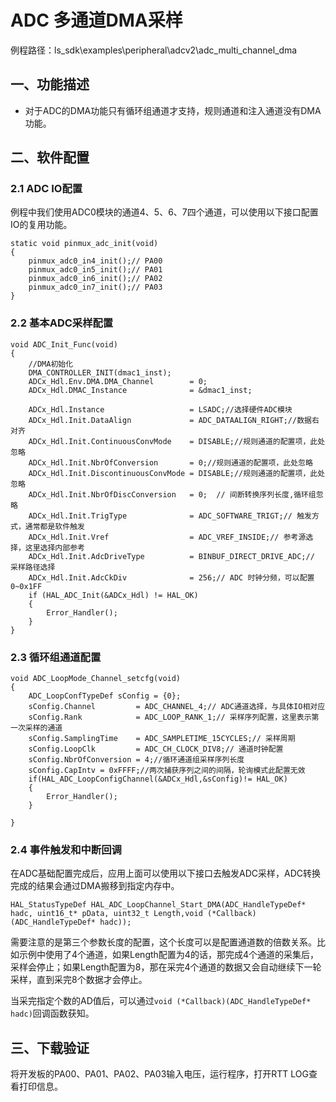 # ADC 多通道DMA采样

例程路径：ls_sdk\examples\peripheral\adcv2\adc_multi_channel_dma

## 一、功能描述

- 对于ADC的DMA功能只有循环组通道才支持，规则通道和注入通道没有DMA功能。

## 二、软件配置

### 2.1 ADC IO配置

例程中我们使用ADC0模块的通道4、5、6、7四个通道，可以使用以下接口配置IO的复用功能。

```
static void pinmux_adc_init(void)
{
    pinmux_adc0_in4_init();// PA00
    pinmux_adc0_in5_init();// PA01
    pinmux_adc0_in6_init();// PA02
    pinmux_adc0_in7_init();// PA03
}
```

### 2.2 基本ADC采样配置

```
void ADC_Init_Func(void)
{
	//DMA初始化
    DMA_CONTROLLER_INIT(dmac1_inst);
    ADCx_Hdl.Env.DMA.DMA_Channel        = 0;
    ADCx_Hdl.DMAC_Instance              = &dmac1_inst;

    ADCx_Hdl.Instance                   = LSADC;//选择硬件ADC模块
    ADCx_Hdl.Init.DataAlign             = ADC_DATAALIGN_RIGHT;//数据右对齐
    ADCx_Hdl.Init.ContinuousConvMode    = DISABLE;//规则通道的配置项，此处忽略
    ADCx_Hdl.Init.NbrOfConversion       = 0;//规则通道的配置项，此处忽略
    ADCx_Hdl.Init.DiscontinuousConvMode = DISABLE;//规则通道的配置项，此处忽略
    ADCx_Hdl.Init.NbrOfDiscConversion   = 0;  // 间断转换序列长度,循环组忽略
    ADCx_Hdl.Init.TrigType              = ADC_SOFTWARE_TRIGT;// 触发方式，通常都是软件触发
    ADCx_Hdl.Init.Vref                  = ADC_VREF_INSIDE;// 参考源选择，这里选择内部参考
    ADCx_Hdl.Init.AdcDriveType          = BINBUF_DIRECT_DRIVE_ADC;// 采样路径选择
    ADCx_Hdl.Init.AdcCkDiv              = 256;// ADC 时钟分频，可以配置0~0x1FF
    if (HAL_ADC_Init(&ADCx_Hdl) != HAL_OK)
    {
        Error_Handler();
    }
}
```

### 2.3 循环组通道配置

```
void ADC_LoopMode_Channel_setcfg(void)
{
    ADC_LoopConfTypeDef sConfig = {0};
    sConfig.Channel         = ADC_CHANNEL_4;// ADC通道选择，与具体IO相对应
    sConfig.Rank            = ADC_LOOP_RANK_1;// 采样序列配置，这里表示第一次采样的通道
    sConfig.SamplingTime    = ADC_SAMPLETIME_15CYCLES;// 采样周期
    sConfig.LoopClk         = ADC_CH_CLOCK_DIV8;// 通道时钟配置
    sConfig.NbrOfConversion = 4;//循环通道组采样序列长度
    sConfig.CapIntv = 0xFFFF;//两次捕获序列之间的间隔，轮询模式此配置无效
    if(HAL_ADC_LoopConfigChannel(&ADCx_Hdl,&sConfig)!= HAL_OK)
    {
        Error_Handler();
    }
	
}
```

### 2.4 事件触发和中断回调

在ADC基础配置完成后，应用上面可以使用以下接口去触发ADC采样，ADC转换完成的结果会通过DMA搬移到指定内存中。

```
HAL_StatusTypeDef HAL_ADC_LoopChannel_Start_DMA(ADC_HandleTypeDef* hadc, uint16_t* pData, uint32_t Length,void (*Callback)(ADC_HandleTypeDef* hadc));
```

需要注意的是第三个参数长度的配置，这个长度可以是配置通道数的倍数关系。比如示例中使用了4个通道，如果Length配置为4的话，那完成4个通道的采集后，采样会停止；如果Length配置为8，那在采完4个通道的数据又会自动继续下一轮采样，直到采完8个数据才会停止。

当采完指定个数的AD值后，可以通过`void (*Callback)(ADC_HandleTypeDef* hadc)`回调函数获知。

## 三、下载验证

将开发板的PA00、PA01、PA02、PA03输入电压，运行程序，打开RTT LOG查看打印信息。